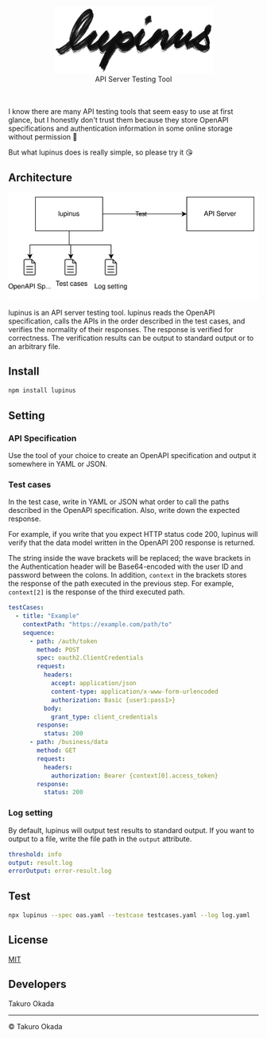 <div align="center">
    <div>
        <picture>
            <source media="(prefers-color-scheme: dark)" srcset="https://github.com/mill6-plat6aux/lupinus/raw/main/images/title-w.png"/>
            <img src="https://github.com/mill6-plat6aux/lupinus/raw/main/images/title-b.png" width="320"/>
        </picture>
    </div>
    API Server Testing Tool
    <br/><br/><br/>
</div>


I know there are many API testing tools that seem easy to use at first glance, but I honestly don't trust them because they store OpenAPI specifications and authentication information in some online storage without permission 🤢

But what lupinus does is really simple, so please try it 😘


## Architecture

![](images/architecture.svg)

lupinus is an API server testing tool. lupinus reads the OpenAPI specification, calls the APIs in the order described in the test cases, and verifies the normality of their responses. The response is verified for correctness. The verification results can be output to standard output or to an arbitrary file.


## Install

```sh
npm install lupinus
```


## Setting

### API Specification

Use the tool of your choice to create an OpenAPI specification and output it somewhere in YAML or JSON.

### Test cases

In the test case, write in YAML or JSON what order to call the paths described in the OpenAPI specification. Also, write down the expected response.

For example, if you write that you expect HTTP status code 200, lupinus will verify that the data model written in the OpenAPI 200 response is returned.

The string inside the wave brackets will be replaced; the wave brackets in the Authentication header will be Base64-encoded with the user ID and password between the colons. In addition, `context` in the brackets stores the response of the path executed in the previous step. For example, `context[2]` is the response of the third executed path.

```yaml
testCases: 
  - title: "Example"
    contextPath: "https://example.com/path/to"
    sequence: 
      - path: /auth/token
        method: POST
        spec: oauth2.ClientCredentials
        request:
          headers: 
            accept: application/json
            content-type: application/x-www-form-urlencoded
            authorization: Basic {user1:pass1>}
          body:
            grant_type: client_credentials
        response:
          status: 200
      - path: /business/data
        method: GET
        request:
          headers: 
            authorization: Bearer {context[0].access_token}
        response:
          status: 200
```

### Log setting

By default, lupinus will output test results to standard output. If you want to output to a file, write the file path in the `output` attribute.

```yaml
threshold: info
output: result.log
errorOutput: error-result.log
```


## Test

```sh
npx lupinus --spec oas.yaml --testcase testcases.yaml --log log.yaml
```


## License

[MIT](LICENSE)


## Developers

Takuro Okada


---

&copy; Takuro Okada